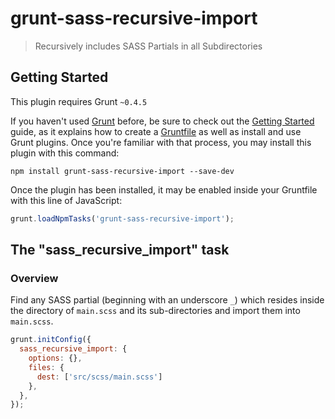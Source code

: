 # grunt-sass-recursive-import

> Recursively includes SASS Partials in all Subdirectories

## Getting Started
This plugin requires Grunt `~0.4.5`

If you haven't used [Grunt](http://gruntjs.com/) before, be sure to check out the [Getting Started](http://gruntjs.com/getting-started) guide, as it explains how to create a [Gruntfile](http://gruntjs.com/sample-gruntfile) as well as install and use Grunt plugins. Once you're familiar with that process, you may install this plugin with this command:

```shell
npm install grunt-sass-recursive-import --save-dev
```

Once the plugin has been installed, it may be enabled inside your Gruntfile with this line of JavaScript:

```js
grunt.loadNpmTasks('grunt-sass-recursive-import');
```

## The "sass_recursive_import" task

### Overview
Find any SASS partial (beginning with an underscore `_`) which resides inside the directory of `main.scss` and its sub-directories and import them into `main.scss`.

```js
grunt.initConfig({
  sass_recursive_import: {
    options: {},
    files: {
      dest: ['src/scss/main.scss']
    },
  },
});
```
